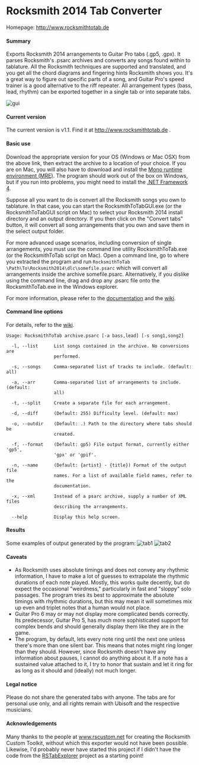 # Rocksmith 2014 Tab Converter
Homepage: http://www.rocksmithtotab.de

#### Summary
Exports Rocksmith 2014 arrangements to Guitar Pro tabs (.gp5, .gpx). It parses Rocksmith's .psarc archives and converts any songs found within to tablature. All the Rocksmith techniques are supported and translated, and you get all the chord diagrams and fingering hints Rocksmith shows you. It's a great way to figure out specific parts of a song, and Guitar Pro's speed trainer is a good alternative to the riff repeater. All arrangement types (bass, lead, rhythm) can be exported together in a single tab or into separate tabs.

![gui][gui]

#### Current version
The current version is v1.1. Find it at http://www.rocksmithtotab.de .

#### Basic use

Download the appropriate version for your OS (Windows or Mac OSX) from the above link, then extract the archive to a location of your choice. If you are on Mac, you will also have to download and install the [Mono runtime environment (MRE)][mre]. The program should work out of the box on Windows, but if you run into problems, you might need to install the [.NET Framework 4][dotnet].

Suppose all you want to do is convert all the Rocksmith songs you own to tablature. In that case, you can start the RocksmithToTabGUI.exe (or the RocksmithToTabGUI script on Mac) to select your Rocksmith 2014 install directory and an output directory. If you then click on the "Convert tabs" button, it will convert all song arrangements that you own and save them in the select output folder.

For more advanced usage scenarios, including conversion of single arrangements, you must use the command line utility RocksmithToTab.exe (or the RocksmithToTab script on Mac). Open a command line, go to where you extracted the program and run
`RocksmithToTab \Path\To\Rocksmith2014\dlc\somefile.psarc`
which will convert all arrangements inside the archive somefile.psarc. Alternatively, if you dislike using the command line, drag and drop any .psarc file onto the RocksmithToTab.exe in the Windows explorer.

For more information, please refer to the [documentation][] and the [wiki][].

#### Command line options
For details, refer to the [wiki][].
```
Usage: RocksmithToTab archive.psarc [-a bass,lead] [-s song1,song2]

  -l, --list      List songs contained in the archive. No conversions are 
                  performed.

  -s, --songs     Comma-separated list of tracks to include. (default: all)

  -a, --arr       Comma-separated list of arrangements to include. (default: 
                  all)

  -t, --split     Create a separate file for each arrangement.

  -d, --diff      (Default: 255) Difficulty level. (default: max)

  -o, --outdir    (Default: .) Path to the directory where tabs should be 
                  created.

  -f, --format    (Default: gp5) File output format, currently either 'gp5', 
                  'gpx' or 'gpif'.
				  
  -n, --name	  (Default: {artist} - {title}) Format of the output file
				  names. For a list of available field names, refer to the
				  documentation.

  -x, --xml       Instead of a psarc archive, supply a number of XML files 
                  describing the arrangements.

  --help          Display this help screen.
```

#### Results
Some examples of output generated by the program:
![tab1][tab1]
![tab2][tab2]

#### Caveats
* As Rocksmith uses absolute timings and does not convey any rhythmic information, I have to make a lot of guesses to extrapolate the rhythmic durations of each note played. Mostly, this works quite decently, but do expect the occasional "weirdness," particularly in fast and "sloppy" solo passages. The program tries its best to approximate the absolute timings with rhythmic durations, but this may mean it will sometimes mix up even and triplet notes that a human would not place.
* Guitar Pro 6 may or may not display more complicated bends correctly. Its predecessor, Guitar Pro 5, has much more sophisticated support for complex bends and should generally display them like they are in the game.
* The program, by default, lets every note ring until the next one unless there's more than one silent bar. This means that notes might ring longer than they should. However, since Rocksmith doesn't have any information about pauses, I cannot do anything about it. If a note has a sustained value attached to it, I try to honor that sustain and let it ring for as long as it should and (ideally) not much longer.

#### Legal notice
Please do not share the generated tabs with anyone. The tabs are for personal use only, and all rights remain with Ubisoft and the respective musicians.

#### Acknowledgements
Many thanks to the people at www.rscustom.net for creating the Rocksmith Custom Toolkit, without which this exporter would not have been possible. Likewise, I'd probably never have started this project if I didn't have the code from the [RSTabExplorer](https://github.com/andulv/RSTabExplorer) project as a starting point!

[tab1]: https://github.com/fholger/RocksmithToTab/blob/master/pics/sample1.jpg
[tab2]: https://github.com/fholger/RocksmithToTab/blob/master/pics/sample2.jpg
[gui]: https://github.com/fholger/RocksmithToTab/blob/master/pics/gui.jpg
[wiki]: https://github.com/fholger/RocksmithToTab/wiki/Options
[documentation]: http://www.rocksmithtotab.de/documentation/
[MacUserGuide]: https://github.com/fholger/RocksmithToTab/wiki/MacUserGuide
[mre]: http://www.mono-project.com/download/
[dotnet]: http://www.microsoft.com/en-us/download/details.aspx?id=17851
